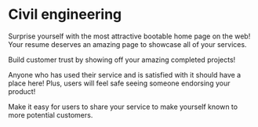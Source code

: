 # Civil engineering

Surprise yourself with the most attractive bootable home page on the web! Your resume deserves an amazing page to showcase all of your services.

Build customer trust by showing off your amazing completed projects!

Anyone who has used their service and is satisfied with it should have a place here! Plus, users will feel safe seeing someone endorsing your product!

Make it easy for users to share your service to make yourself known to more potential customers.
